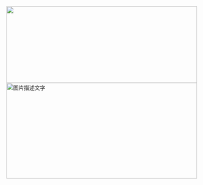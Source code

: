 

<img src="https://github-readme-stats.vercel.app/api?username=Sicheng-Wei&show_icons=true&theme=dark" width="500" height="200"/>

<img src="https://github-readme-stats.vercel.app/api/top-langs/?username=Sicheng-Wei&layout=compact" width="500" height="250" alt="图片描述文字"/>
